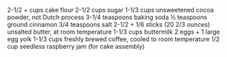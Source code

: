 2-1/2 + cups cake flour
2-1/2 cups sugar
1-1/3 cups unsweetened cocoa powder, not Dutch process
3-1/4 teaspoons baking soda
½   teaspoons ground cinnamon
3/4 teaspoons salt
2-1/2 + 1/6 sticks (20 2/3 ounces) unsalted butter, at room temperature
1-1/3  cups buttermilk
2 eggs + 1 large egg yolk
1-1/3  cups freshly brewed coffee, cooled to room temperature
1/2 cup seedless raspberry jam (for cake assembly)